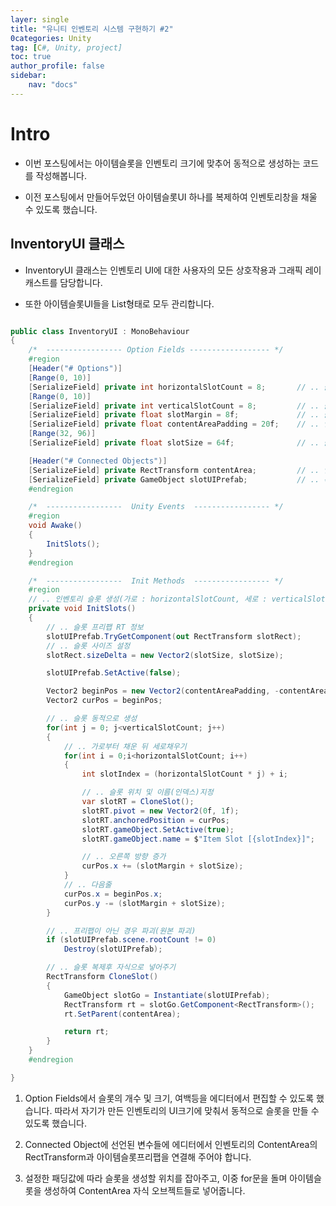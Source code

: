```yaml
---
layer: single
title: "유니티 인벤토리 시스템 구현하기 #2"
0categories: Unity
tag: [C#, Unity, project]
toc: true
author_profile: false
sidebar: 
    nav: "docs"
---
```



# Intro

- 이번 포스팅에서는 아이템슬롯을 인벤토리 크기에 맞추어 동적으로 생성하는 코드를 작성해봅니다.

- 이전 포스팅에서 만들어두었던 아이템슬롯UI 하나를 복제하여 인벤토리창을 채울 수 있도록 했습니다.


## InventoryUI 클래스

- InventoryUI 클래스는 인벤토리 UI에 대한 사용자의 모든 상호작용과 그래픽 레이캐스트를 담당합니다.

- 또한 아이템슬롯UI들을 List형태로 모두 관리합니다.


```c#

public class InventoryUI : MonoBehaviour
{
    /*  ----------------- Option Fields ------------------ */
    #region
    [Header("# Options")]
    [Range(0, 10)]
    [SerializeField] private int horizontalSlotCount = 8;       // .. 슬롯 가로 개수
    [Range(0, 10)]
    [SerializeField] private int verticalSlotCount = 8;         // .. 슬롯 세로 개수
    [SerializeField] private float slotMargin = 8f;             // .. 슬롯의 여백
    [SerializeField] private float contentAreaPadding = 20f;    // .. 인벤토리 영역 내부 여백
    [Range(32, 96)]
    [SerializeField] private float slotSize = 64f;              // .. 슬롯 크기

    [Header("# Connected Objects")]
    [SerializeField] private RectTransform contentArea;         // .. 인벤토리 ContentArea
    [SerializeField] private GameObject slotUIPrefab;           // .. 복사할 슬롯 원본
    #endregion

    /*  -----------------  Unity Events  ----------------- */
    #region
    void Awake()
    {
        InitSlots();
    }
    #endregion

    /*  -----------------  Init Methods  ----------------- */
    #region
    // .. 인벤토리 슬롯 생성(가로 : horizontalSlotCount, 세로 : verticalSlotCount)
    private void InitSlots()
    {
        // .. 슬롯 프리팹 RT 정보
        slotUIPrefab.TryGetComponent(out RectTransform slotRect);
        // .. 슬롯 사이즈 설정
        slotRect.sizeDelta = new Vector2(slotSize, slotSize);

        slotUIPrefab.SetActive(false);

        Vector2 beginPos = new Vector2(contentAreaPadding, -contentAreaPadding);
        Vector2 curPos = beginPos;

        // .. 슬롯 동적으로 생성
        for(int j = 0; j<verticalSlotCount; j++)
        {
            // .. 가로부터 채운 뒤 세로채우기
            for(int i = 0;i<horizontalSlotCount; i++)
            {
                int slotIndex = (horizontalSlotCount * j) + i;

                // .. 슬롯 위치 및 이름(인덱스)지정
                var slotRT = CloneSlot();
                slotRT.pivot = new Vector2(0f, 1f);
                slotRT.anchoredPosition = curPos;
                slotRT.gameObject.SetActive(true);
                slotRT.gameObject.name = $"Item Slot [{slotIndex}]";    // .. 복제한 슬롯 오브젝트네임

                // .. 오른쪽 방향 증가
                curPos.x += (slotMargin + slotSize);
            }
            // .. 다음줄
            curPos.x = beginPos.x;
            curPos.y -= (slotMargin + slotSize);
        }

        // .. 프리팹이 아닌 경우 파괴(원본 파괴)
        if (slotUIPrefab.scene.rootCount != 0)
            Destroy(slotUIPrefab);

        // .. 슬롯 복제후 자식으로 넣어주기
        RectTransform CloneSlot()
        {
            GameObject slotGo = Instantiate(slotUIPrefab);
            RectTransform rt = slotGo.GetComponent<RectTransform>();
            rt.SetParent(contentArea);

            return rt;
        }
    }
    #endregion

}

```


1. Option Fields에서 슬롯의 개수 및 크기, 여백등을 에디터에서 편집할 수 있도록 했습니다. 따라서 자기가 만든 인벤토리의 UI크기에 맞춰서 동적으로 슬롯을 만들 수 있도록 했습니다.

1. Connected Object에 선언된 변수들에 에디터에서 인벤토리의 ContentArea의 RectTransform과 아이템슬롯프리팹을 연결해 주어야 합니다.

1. 설정한 패딩값에 따라 슬롯을 생성할 위치를 잡아주고, 이중 for문을 돌며 아이템슬롯을 생성하여 ContentArea 자식 오브젝트들로 넣어줍니다.


